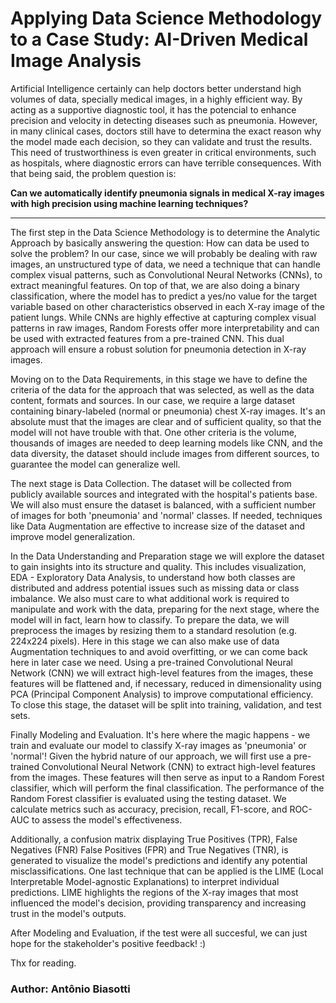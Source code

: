 # Applying Data Science Methodology to a Case Study: AI-Driven Medical Image Analysis

Artificial Intelligence certainly can help doctors better understand high volumes of data, specially medical images, in a highly efficient way. By acting as a supportive diagnostic tool, it has the potencial to enhance precision and velocity in detecting diseases such as pneumonia. However, in many clinical cases, doctors still have to determina the exact reason why the model made each decision, so they can validate and trust the results. This need of trustworthiness is even greater in critical environments, such as hospitals, where diagnostic errors can have terrible consequences. With that being said, the problem question is: 

**Can we automatically identify pneumonia signals in medical X-ray images with high precision using machine learning techniques?**

<hr>

The first step in the Data Science Methodology is to determine the Analytic Approach by basically answering the question: How can data be used to solve the problem? In our case, since we will probably be dealing with raw images, an unstructured type of data, we need a technique that can handle complex visual patterns, such as Convolutional Neural Networks (CNNs), to extract meaningful features. On top of that, we are also doing a binary classification, where the model has to predict a yes/no value for the target variable based on other characteristics observed in each X-ray image of the patient lungs.  While CNNs are highly effective at capturing complex visual patterns in raw images, Random Forests offer more interpretability and can be used with extracted features from a pre-trained CNN. This dual approach will ensure a robust solution for pneumonia detection in X-ray images.

Moving on to the Data Requirements, in this stage we have to define the criteria of the data for the approach that was selected, as well as the data content, formats and sources. In our case, we require a large dataset containing binary-labeled (normal or pneumonia) chest X-ray images. It's an absolute must that the images are clear and of sufficient quality, so that the model will not have trouble with that. One other criteria is the volume, thousands of images are needed to deep learning models like CNN, and the data diversity, the dataset should include images from different sources, to guarantee the model can generalize well.

The next stage is Data Collection. The dataset will be collected from publicly available sources and integrated with the hospital's patients base. We will also must ensure the dataset is balanced, with a sufficient number of images for both 'pneumonia' and 'normal' classes. If needed, techniques like Data Augmentation are effective to increase size of the dataset and improve model generalization.

In the Data Understanding and Preparation stage we will explore the dataset to gain insights into its structure and quality. This includes visualization, EDA - Exploratory Data Analysis, to understand how both classes are distributed and address potential issues such as missing data or class imbalance. We also must care to what additional work is required to manipulate and work with the data, preparing for the next stage, where the model will in fact, learn how to classify. To prepare the data, we will preprocess the images by resizing them to a standard resolution (e.g. 224x224 pixels). Here in this stage we can also make use of data Augmentation techniques to and avoid overfitting, or we can come back here in later case we need. Using a pre-trained Convolutional Neural Network (CNN) we will extract high-level features from the images, these features will be flattened and, if necessary, reduced in dimensionality using PCA (Principal Component Analysis) to improve computational efficiency.  To close this stage, the dataset will be split into training, validation, and test sets.

Finally Modeling and Evaluation. It's here where the magic happens - we train and evaluate our model to classify X-ray images as 'pneumonia' or 'normal'!  Given the hybrid nature of our approach, we will first use a pre-trained Convolutional Neural Network (CNN) to extract high-level features from the images. These features will then serve as input to a Random Forest classifier, which will perform the final classification.   The performance of the Random Forest classifier is evaluated using the testing dataset. We calculate metrics such as accuracy, precision, recall, F1-score, and ROC-AUC to assess the model's effectiveness. 

Additionally, a confusion matrix displaying True Positives (TPR), False Negatives (FNR) False Positives (FPR) and True Negatives (TNR), is generated to visualize the model's predictions and identify any potential misclassifications. One last technique that can be applied is the LIME (Local Interpretable Model-agnostic Explanations) to interpret individual predictions. LIME highlights the regions of the X-ray images that most influenced the model's decision, providing transparency and increasing trust in the model's outputs.  

After Modeling and Evaluation, if the test were all succesful, we can just hope for the stakeholder's positive feedback! :)

Thx for reading.

### Author: Antônio Biasotti